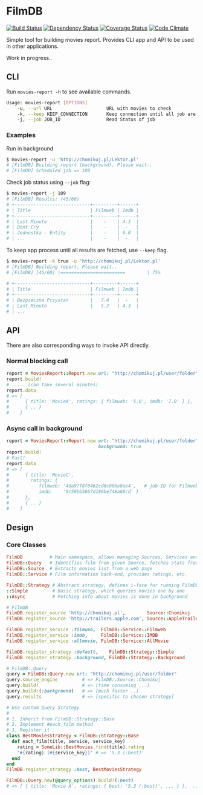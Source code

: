 # FilmDB

[![Build Status](https://api.travis-ci.org/kowal/filmdb.png)](https://travis-ci.org/kowal/filmdb)
[![Dependency Status](https://gemnasium.com/kowal/filmdb.png)](https://gemnasium.com/kowal/filmdb)
[![Coverage Status](https://coveralls.io/repos/kowal/filmdb/badge.png?branch=master)](https://coveralls.io/r/kowal/filmdb?branch=master)
[![Code Climate](https://codeclimate.com/github/kowal/filmdb.png)](https://codeclimate.com/github/kowal/filmdb)

Simple tool for building movies report. Provides CLI app and API to be used in other applications.

Work in progress..

## CLI

Run ```movies-report -h``` to see available commands.

```bash
Usage: movies-report [OPTIONS]
    -u, --url URL                    URL with movies to check
    -k, --keep KEEP_CONNECTION       Keep connection until all job are finished
    -j, --job JOB_ID                 Read Status of job
```

### Examples

Run in background

```bash
$ movies-report -u 'http://chomikuj.pl/Lektor.pl'
# [FilmDB] Building report (background). Please wait..
# [FilmDB] Scheduled job => 109
```

Check job status using ```--job``` flag:
```bash
$ movies-report -j 109
# [FilmDB] Results: (45/60)
# +----------------------------+---------+------+
# | Title                      | Filmweb | Imdb |
# +----------------------------+---------+------+
# | Last Minute                |    -    | 4.3  |
# | Dont Cry                   |    -    |  -   |
# | Jednostka - Entity         |    -    | 6.0  |
# | ...                        |    -    |  -   |
```

To keep app process until all results are fetched, use ```--keep``` flag.

```bash
$ movies-report -k true -u 'http://chomikuj.pl/Lektor.pl'
# [FilmDB] Building report. Please wait..
# [FilmDB] [45/60] |========================        | 75%

# +----------------------------+---------+------+
# | Title                      | Filmweb | Imdb |
# +----------------------------+---------+------+
# | Bezpieczna Przystań        |   7.4   |  -   |
# | Last Minute                |   5.2   | 4.3  |
# | ...
```

## API

There are also corresponding ways to invoke API directly.

### Normal blocking call

```ruby
report = MoviesReport::Report.new url: "http://chomikuj.pl/user/folder"
report.build!
# ..... (can take several minutes)
report.data
# => [
#      { title: 'MovieA', ratings: { filmweb: '5.0', imdb: '7.0' } },
#      { .. }
#    ]
```

### Async call in background

```ruby
report = MoviesReport::Report.new url: "http://chomikuj.pl/user/folder",
                                  background: true
report.build!
# Fast!
report.data
# => [
#      { title: 'MovieC',
#        ratings: {
#           filmweb: '4da97f8f0462cd6c00be0ae4',   # job-ID for Filmweb search
#           imdb:    '9c59bb5667d180be748a68cd' }
#      },
#      { .. }
#    ]

```

## Design

### Core Classes

```ruby
FilmDB          # Main namespace, allows managing Sources, Services and Strategies
FilmDB::Query   # Identifies film from given Source, fetches stats from Services
FilmDB::Source  # Extracts movies list from a web page
FilmDB::Service # Film information back-end, provides ratings, etc.

FilmDB::Strategy # Abstract strategy, defines i-face for running FilmDB::Query
::Simple         # Basic strategy, which queries movies one by one
::Async          # Fetching info about movies is done in background

# FilmDB
FilmDB.register_source 'http://chomikuj.pl',        Source::Chomikuj
FilmDB.register_source 'http://trailers.apple.com', Source::AppleTrailers

FilmDB.register_service :filmweb,  FilmDB::Service::Filmweb
FilmDB.register_service :imdb,     FilmDB::Service::IMDB
FilmDB.register_service :allmovie, FilmDB::Service::AllMovie

FilmDB.register_strategy :default,    FilmDB::Strategy::Simple
FilmDB.register_strategy :background, FilmDB::Strategy::Background

# FilmDB::Query
query = FilmDB::Query.new url: "http://chomikuj.pl/user/folder"
query.source_engine         # => FilmDB::Source::Chomikuj
query.build!                # => [time consuming ...]
query.build!(:background)   # => [much faster ..]
query.results               # => [specific to chosen strategy]

# Use custom Query Strategy
#
# 1. Inherit from FilmDB::Strategy::Base
# 2. Implement #each_film method
# 3. Register it
class BestMoviesStrategy < FilmDB::Strategy::Base
  def each_film(title, service, service_key)
    rating = SomeLib::BestMovies.find(title).rating
    "#{rating} (#{service_key})" # => '5.3 (:best)'
  end
end
FilmDB.register_strategy :best, BestMoviesStrategy

FilmDB::Query.new(@query_options).build!(:best)
# => [ { title: 'Movie A', ratings: { best: '5.3 (:best)', ... } },  ... ]

```
